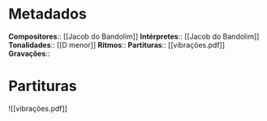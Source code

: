 # Metadados

**Compositores**:: [[Jacob do Bandolim]]
**Intérpretes**:: [[Jacob do Bandolim]]
**Tonalidades**:: [[D menor]]
**Ritmos**:: 
**Partituras**:: [[vibrações.pdf]]
**Gravações**:: 

# Partituras
![[vibrações.pdf]]